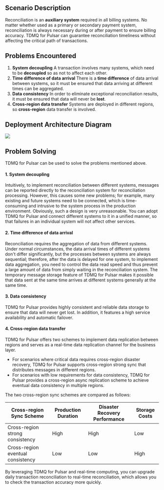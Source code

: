 ## Scenario Description
Reconciliation is an **auxiliary system** required in all billing systems. No matter whether used as a primary or secondary payment system, reconciliation is always necessary during or after payment to ensure billing accuracy. TDMQ for Pulsar can guarantee reconciliation timeliness without affecting the critical path of transactions.

## Problems Encountered

1. **System decoupling**
A transaction involves many systems, which need to be **decoupled** so as not to affect each other.
2. **Time difference of data arrival**
There is a **time difference** of data arrival between systems, so it must be ensured that data arriving at different times can be aggregated.
3. **Data consistency**
In order to eliminate exceptional reconciliation results, it must be ensured that data will never be **lost**.
4. **Cross-region data transfer**
Systems are deployed in different regions, so **cross-region** data transfer is involved.

## Deployment Architecture Diagram
![](https://qcloudimg.tencent-cloud.cn/raw/49696a86e9b25392a8b559d7d4cc6cc1.png)


## Problem Solving

TDMQ for Pulsar can be used to solve the problems mentioned above.

#### 1. System decoupling

Intuitively, to implement reconciliation between different systems, messages can be reported directly to the reconciliation system for reconciliation processing. However, this causes some new problems; for example, many existing and future systems need to be connected, which is time-consuming and intrusive to the system process in the production environment. Obviously, such a design is very unreasonable. You can adopt TDMQ for Pulsar and connect different systems to it in a unified manner, so that failures in an individual system will not affect other services.

#### 2. Time difference of data arrival

Reconciliation requires the aggregation of data from different systems. Under normal circumstances, the data arrival times of different systems don't differ significantly, but the processes between systems are always sequential; therefore, after the data is delayed for one system, to implement data aggregation, you need to control the data read speed and thus prevent a large amount of data from simply waiting in the reconciliation system. The temporary message storage feature of TDMQ for Pulsar makes it possible that data sent at the same time arrives at different systems generally at the same time.

#### 3. Data consistency

TDMQ for Pulsar provides highly consistent and reliable data storage to ensure that data will never get lost. In addition, it features a high service availability and automatic failover.
   
#### 4. Cross-region data transfer

TDMQ for Pulsar offers two schemes to implement data replication between regions and serves as a real-time data replication channel for the business layer.
- For scenarios where critical data requires cross-region disaster recovery, TDMQ for Pulsar supports cross-region strong sync that distributes messages in different regions.
- For scenarios with low requirements for data consistency, TDMQ for Pulsar provides a cross-region async replication scheme to achieve eventual data consistency in multiple regions.

The two cross-region sync schemes are compared as follows:

| Cross-region Sync Scheme | Production Duration | Disaster Recovery Performance | Storage Costs |
|---------|---------|---------| ---------|
| Cross-region strong consistency | High | High | Low |
| Cross-region eventual consistency | Low | Low | High |

By leveraging TDMQ for Pulsar and real-time computing, you can upgrade daily transaction reconciliation to real-time reconciliation, which allows you to check the transaction accuracy more quickly.
